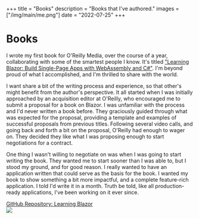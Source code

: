 +++
title = "Books"
description = "Books that I've authored."
images = ["/img/main/me.png"]
date = "2022-07-25"
+++

# Books

I wrote my first book for O'Reilly Media, over the course of a year, collaborating with some of the smartest people I know. It's titled ["Learning Blazor: Build Single-Page Apps with WebAssembly and C#"](https://bit.ly/learning-blazor). I'm beyond proud of what I accomplished, and I'm thrilled to share with the world.

I want share a bit of the writing process and experience, so that other's might benefit from the author's perspective. It all started when I was initially approached by an acquisition editor at O'Reilly, who encouraged me to submit a proposal for a book on Blazor. I was unfamiliar with the process and I'd never written a book before. They graciously guided through what was expected for the proposal, providing a template and examples of successful proposals from previous titles. Following several video calls, and going back and forth a bit on the proposal, O'Reilly had enough to wager on. They decided they like what I was proposing enough to start negotiations for a contract.

One thing I wasn't willing to negotiate on was when I was going to start writing the book. They wanted me to start sooner than I was able to, but I stood my ground, and for good reason. I really wanted to have an application written that could serve as the basis for the book. I wanted my book to show something a bit more impactful, and a complete feature-rich application. I told I'd write it in a month. Truth be told, like all production-ready applications, I've been working on it ever since.

<a href="https://github.com/IEvangelist/learning-blazor">
    <i class='fa fa-github'></i> GitHub Repository: Learning Blazor
</a>

<div id='gallery'>
    <a href='/img/learning-blazor.png'>
        <img src='/img/learning-blazor.png' />
        <div class='caption'><i class='fa fa-search icon'></i></div>
    </a>
</div>

